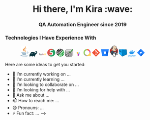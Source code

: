 <h1 align="center">Hi there, I'm Kira :wave:</h1> 
<h3 align="center">QA Automation Engineer since 2019</h3>

<h3>Technologies I Have Experience With</h3>
<p  align="center">
  <img width="5%" title="Java IDEA" src="images/java-logo.png">
  <img width="5%" title="Gradle" src="images/gradle-logo.png">
  <img width="5%" title="TestNG" src="images/testng-logo.png">
  <img width="5%" title="JUnit5" src="images/junit5-logo.png">
  <img width="5%" title="REST-Assured" src="images/rest-assured-logo.png">
  <img width="5%" title="Selenium" src="images/selenium-logo.png">
  <img width="5%" title="Selenide" src="images/selenide-logo.jpg">
  <img width="5%" title="Allure Report" src="images/allure-Report-logo.png">
  <img width="5%" title="Git" src="images/git-logo.png">
  <img width="5%" title="Bitbucket" src="images/bitbucket-logo.png">
  <img width="5%" title="Jenkins" src="images/jenkins-logo.png">
  <img width="5%" title="Selenoid" src="images/selenoid-logo.png">
  <img width="5%" title="Docker" src="images/docker-logo.png">
  <img width="5%" title="Jira" src="images/jira-logo.png">
</p>

Here are some ideas to get you started:

- 🔭 I’m currently working on ...
- 🌱 I’m currently learning ...
- 👯 I’m looking to collaborate on ...
- 🤔 I’m looking for help with ...
- 💬 Ask me about ...
- 📫 How to reach me: ...
- 😄 Pronouns: ...
- ⚡ Fun fact: ...
-->
